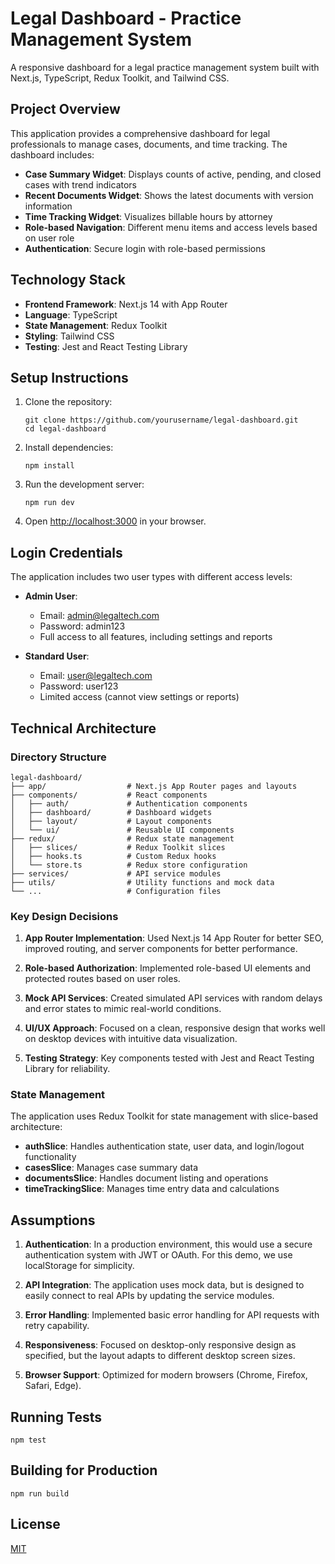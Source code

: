 # Legal Dashboard - Practice Management System

A responsive dashboard for a legal practice management system built with Next.js, TypeScript, Redux Toolkit, and Tailwind CSS.

## Project Overview

This application provides a comprehensive dashboard for legal professionals to manage cases, documents, and time tracking. The dashboard includes:

- **Case Summary Widget**: Displays counts of active, pending, and closed cases with trend indicators
- **Recent Documents Widget**: Shows the latest documents with version information
- **Time Tracking Widget**: Visualizes billable hours by attorney
- **Role-based Navigation**: Different menu items and access levels based on user role
- **Authentication**: Secure login with role-based permissions

## Technology Stack

- **Frontend Framework**: Next.js 14 with App Router
- **Language**: TypeScript
- **State Management**: Redux Toolkit
- **Styling**: Tailwind CSS
- **Testing**: Jest and React Testing Library

## Setup Instructions

1. Clone the repository:

   ```
   git clone https://github.com/yourusername/legal-dashboard.git
   cd legal-dashboard
   ```

2. Install dependencies:

   ```
   npm install
   ```

3. Run the development server:

   ```
   npm run dev
   ```

4. Open [http://localhost:3000](http://localhost:3000) in your browser.

## Login Credentials

The application includes two user types with different access levels:

- **Admin User**:

  - Email: admin@legaltech.com
  - Password: admin123
  - Full access to all features, including settings and reports

- **Standard User**:
  - Email: user@legaltech.com
  - Password: user123
  - Limited access (cannot view settings or reports)

## Technical Architecture

### Directory Structure

```
legal-dashboard/
├── app/                  # Next.js App Router pages and layouts
├── components/           # React components
│   ├── auth/             # Authentication components
│   ├── dashboard/        # Dashboard widgets
│   ├── layout/           # Layout components
│   └── ui/               # Reusable UI components
├── redux/                # Redux state management
│   ├── slices/           # Redux Toolkit slices
│   ├── hooks.ts          # Custom Redux hooks
│   └── store.ts          # Redux store configuration
├── services/             # API service modules
├── utils/                # Utility functions and mock data
└── ...                   # Configuration files
```

### Key Design Decisions

1. **App Router Implementation**: Used Next.js 14 App Router for better SEO, improved routing, and server components for better performance.

2. **Role-based Authorization**: Implemented role-based UI elements and protected routes based on user roles.

3. **Mock API Services**: Created simulated API services with random delays and error states to mimic real-world conditions.

4. **UI/UX Approach**: Focused on a clean, responsive design that works well on desktop devices with intuitive data visualization.

5. **Testing Strategy**: Key components tested with Jest and React Testing Library for reliability.

### State Management

The application uses Redux Toolkit for state management with slice-based architecture:

- **authSlice**: Handles authentication state, user data, and login/logout functionality
- **casesSlice**: Manages case summary data
- **documentsSlice**: Handles document listing and operations
- **timeTrackingSlice**: Manages time entry data and calculations

## Assumptions

1. **Authentication**: In a production environment, this would use a secure authentication system with JWT or OAuth. For this demo, we use localStorage for simplicity.

2. **API Integration**: The application uses mock data, but is designed to easily connect to real APIs by updating the service modules.

3. **Error Handling**: Implemented basic error handling for API requests with retry capability.

4. **Responsiveness**: Focused on desktop-only responsive design as specified, but the layout adapts to different desktop screen sizes.

5. **Browser Support**: Optimized for modern browsers (Chrome, Firefox, Safari, Edge).

## Running Tests

```
npm test
```

## Building for Production

```
npm run build
```

## License

[MIT](LICENSE)
